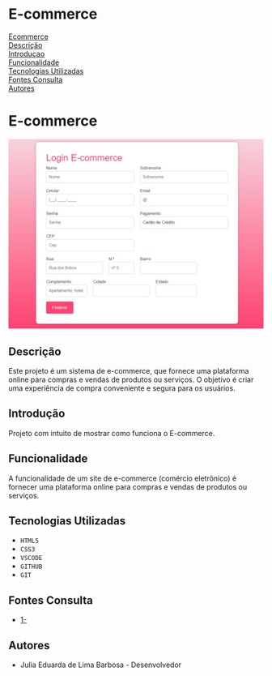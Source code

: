 # E-commerce
[Ecommerce](#E-commerce)  
[Descrição](#descrição)  
[Introduçao](#introdução)  
[Funcionalidade](#funcionalidade)  
[Tecnologias Utilizadas](#tecnologias-utilizadas)  
[Fontes Consulta](#fontes-consulta)  
[Autores](#autores) 

# E-commerce

![Capa do projeto](img-1.jpeg)

## Descrição
Este projeto é um sistema de e-commerce, que fornece uma plataforma online para compras e vendas de produtos ou serviços. O objetivo é criar uma experiência de compra conveniente e segura para os usuários.

## Introdução
Projeto com intuito de mostrar como funciona o E-commerce.

## Funcionalidade
A funcionalidade de um site de e-commerce (comércio eletrônico) é fornecer uma plataforma online para compras e vendas de produtos ou serviços.

## Tecnologias Utilizadas
* ``HTML5``
* ``CSS3``
* ``VSCODE``
* ``GITHUB``
* ``GIT``

## Fontes Consulta
* [1-](https://exame.com/invest/guia/o-que-e-e-commerce-red04/)
## Autores
* Julia Eduarda de Lima Barbosa - Desenvolvedor